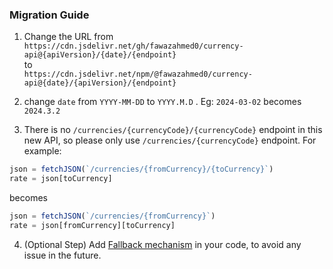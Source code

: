 ### Migration Guide
1. Change the URL from `https://cdn.jsdelivr.net/gh/fawazahmed0/currency-api@{apiVersion}/{date}/{endpoint}`<br> to<br> `https://cdn.jsdelivr.net/npm/@fawazahmed0/currency-api@{date}/{apiVersion}/{endpoint}`

2. change `date` from `YYYY-MM-DD` to `YYYY.M.D` . Eg: `2024-03-02` becomes `2024.3.2` 

3. There is no  `/currencies/{currencyCode}/{currencyCode}` endpoint in this new API, so please only use `/currencies/{currencyCode}` endpoint. For example:

```js
json = fetchJSON(`/currencies/{fromCurrency}/{toCurrency}`)
rate = json[toCurrency]
```
becomes
```js
json = fetchJSON(`/currencies/{fromCurrency}`)
rate = json[fromCurrency][toCurrency]
```

4. (Optional Step) Add [Fallback mechanism](https://github.com/fawazahmed0/exchange-api/blob/main/README.md#:~:text=Additional%20Fallback%20URL%20on%20CloudFlare%3A) in your code, to avoid any issue in the future.

